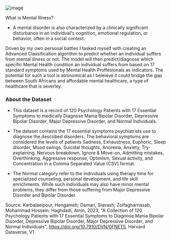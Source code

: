 ![image](https://github.com/thabonzimande/Classification-Of-Mental-Health-Disorders-Notebook/assets/131514260/ab018246-63bd-40ce-82f1-1f3488c992ac)

What is Mental Illness?

- A mental disorder is also characterized by a clinically significant disturbance in an individual's cognition, emotional regulation, or behavior, often in a social context.

Driven by my own personal battles I tasked myself with creating an Advanced Classification algorithm to predict whether an individual suffers from mental illness or not. The model will then predict/diagnose which specific Mental Health condition an individual suffers from based on 17 standard symptoms used by Mental Health Proffesionals as indicators. The potential for such a tool is atronomical as I beleieve it could bridge the gap between South Africans and affordable mental healthcare, a type of healthcare that is severley.

### About the Dataset

- This dataset is a record of 120 Psychology Patients with 17 Essential Symptoms to medically Diagnose Mania Bipolar Disorder, Depressive Bipolar Disorder, Major Depressive Disorder, and Normal Individuals. 

- The dataset contains the 17 essential symptoms psychiatrists use to diagnose the described disorders. The behavioral symptoms are considered the levels of patients Sadness, Exhaustness, Euphoric, Sleep disorder, Mood swings, Suicidal thoughts, Anorexia, Anxiety, Try-explaining, Nervous breakdown, Ignore & Move-on, Admitting mistakes, Overthinking, Aggressive response, Optimism, Sexual activity, and Concentration in a Comma Separated Value (CSV) format. 

- The Normal category refer to the individuals using therapy time for specialized counseling, personal development, and life skill enrichments. While such individuals may also have minor mental problems, they differ from those suffering from Major Depressive Disorder and Bipolar Disorder.

Source:
Karbalaeipour, Hengameh; Damari, Siavash; Zolfagharnasab, Mohammad Hossein; Haghdadi, Amin, 2023, "A Collection of 120 Psychology Patients with 17 Essential Symptoms to Diagnose Mania Bipolar Disorder, Depressive Bipolar Disorder, Major Depressive Disorder, and Normal Individuals", https://doi.org/10.7910/DVN/0FNET5, Harvard Dataverse, V1
